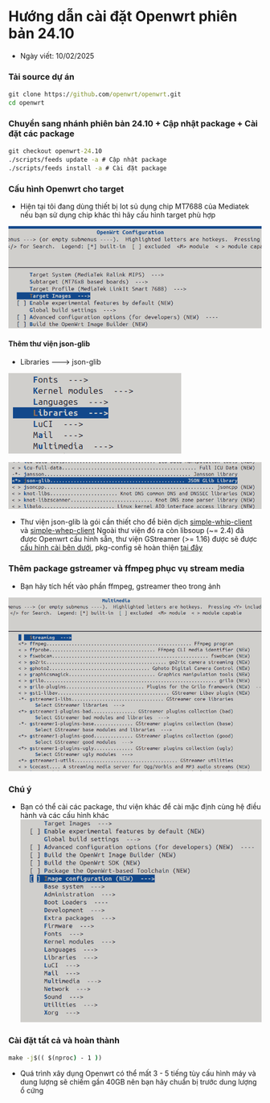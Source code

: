 # Hướng dẫn cài đặt Openwrt phiên bản 24.10
- Ngày viết: 10/02/2025
### Tải source dự án
```cmd
git clone https://github.com/openwrt/openwrt.git
cd openwrt
```

### Chuyển sang nhánh phiên bản 24.10 + Cập nhật package + Cài đặt các package
```cmd
git checkout openwrt-24.10
./scripts/feeds update -a # Cập nhật package
./scripts/feeds install -a # Cài đặt package
```

### Cấu hình Openwrt cho target
- Hiện tại tôi đang dùng thiết bị Iot sủ dụng chip MT7688 của Mediatek nếu bạn sử dụng chip khác thì hãy cấu hình target phù hợp  

![Configuration's Target](./images/configuration_target.png)

#### Thêm thư viện json-glib
- Libraries --->  json-glib  

![library_point](./images/library_point.png)  

![json-glib](./images/json-glib.png)

- Thư viện json-glib là gói cần thiết cho để biên dịch [simple-whip-client](https://github.com/meetecho/simple-whip-client) và [simple-whep-client](https://github.com/meetecho/simple-whep-client)
Ngoài thư viện đó ra còn libsoup (~= 2.4) đã được Openwrt cấu hình sẵn, thư viện GStreamer (>= 1.16) được sẽ được [cấu hình cài bên dưới](#thêm-package-gstreamer-và-ffmpeg-phục-vụ-stream-media), pkg-config sẽ hoàn thiện [tại đây]()

 

### Thêm package gstreamer và ffmpeg phục vụ stream media
- Bạn hãy tích hết vào phần ffmpeg, gstreamer theo trong ảnh  

![gstreamer_ffmpeg](./images/gstreamer_ffmpeg.png)  

### Chú ý
- Bạn có thể cài các package, thư viện khác để cài mặc định cùng hệ điều hành và các cấu hình khác  
![Install_more](./images/install_more.png)
### Cài đặt tất cả và hoàn thành
```cmd
make -j$(( $(nproc) - 1 ))
```
- Quá trình xây dụng Openwrt có thể mất 3 - 5 tiếng tùy cấu hình máy và dung lượng sẽ chiếm gần 40GB nên bạn hãy chuẩn bị trước dung lượng ổ cứng